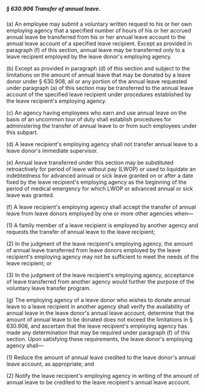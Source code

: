 ##### § 630.906 Transfer of annual leave. #####

(a) An employee may submit a voluntary written request to his or her own employing agency that a specified number of hours of his or her accrued annual leave be transferred from his or her annual leave account to the annual leave account of a specified leave recipient. Except as provided in paragraph (f) of this section, annual leave may be transferred only to a leave recipient employed by the leave donor's employing agency.

(b) Except as provided in paragraph (d) of this section and subject to the limitations on the amount of annual leave that may be donated by a leave donor under § 630.908, all or any portion of the annual leave requested under paragraph (a) of this section may be transferred to the annual leave account of the specified leave recipient under procedures established by the leave recipient's employing agency.

(c) An agency having employees who earn and use annual leave on the basis of an uncommon tour of duty shall establish procedures for administering the transfer of annual leave to or from such employees under this subpart.

(d) A leave recipient's employing agency shall not transfer annual leave to a leave donor's immediate supervisor.

(e) Annual leave transferred under this section may be substituted retroactively for period of leave without pay (LWOP) or used to liquidate an indebtedness for advanced annual or sick leave granted on or after a date fixed by the leave recipient's employing agency as the beginning of the period of medical emergency for which LWOP or advanced annual or sick leave was granted.

(f) A leave recipient's employing agency shall accept the transfer of annual leave from leave donors employed by one or more other agencies when—

(1) A family member of a leave recipient is employed by another agency and requests the transfer of annual leave to the leave recipient;

(2) In the judgment of the leave recipient's employing agency, the amount of annual leave transferred from leave donors employed by the leave recipient's employing agency may not be sufficient to meet the needs of the leave recipient; or

(3) In the judgment of the leave recipient's employing agency, acceptance of leave transferred from another agency would further the purpose of the voluntary leave transfer program.

(g) The employing agency of a leave donor who wishes to donate annual leave to a leave recipient in another agency shall verify the availability of annual leave in the leave donor's annual leave account, determine that the amount of annual leave to be donated does not exceed the limitations in § 630.908, and ascertain that the leave recipient's employing agency has made any determination that may be required under paragraph (f) of this section. Upon satisfying these requirements, the leave donor's employing agency shall—

(1) Reduce the amount of annual leave credited to the leave donor's annual leave account, as appropriate; and

(2) Notify the leave recipient's employing agency in writing of the amount of annual leave to be credited to the leave recipient's annual leave account.